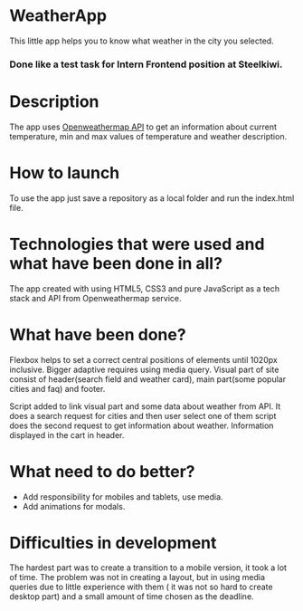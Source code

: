 # WeatherApp

This little app helps you to know what weather in the city you selected.

### Done like a test task for Intern Frontend position at Steelkiwi.

# Description

The app uses [Openweathermap API](https://openweathermap.org/api) to get an information about current temperature, min and max values of temperature and weather description.

# How to launch

To use the app just save a repository as a local folder and run the index.html file.

# Technologies that were used and what have been done in all?

The app created with using HTML5, CSS3 and pure JavaScript as a tech stack and API from Openweathermap service.

# What have been done?

Flexbox helps to set a correct central positions of elements until 1020px inclusive. Bigger adaptive requires using media query.
Visual part of site consist of header(search field and weather card), main part(some popular cities and faq) and footer.

Script added to link visual part and some data about weather from API. It does a search request for cities and then user select one of them script does the second request to get information about weather. Information displayed in the cart in header.

# What need to do better?

* Add responsibility for mobiles and tablets, use media.
* Add animations for modals.

# Difficulties in development

The hardest part was to create a transition to a mobile version, it took a lot of time. The problem was not in creating a layout, but in using media queries due to little experience with them ( it was not so hard to create desktop part) and a small amount of time chosen as the deadline.


